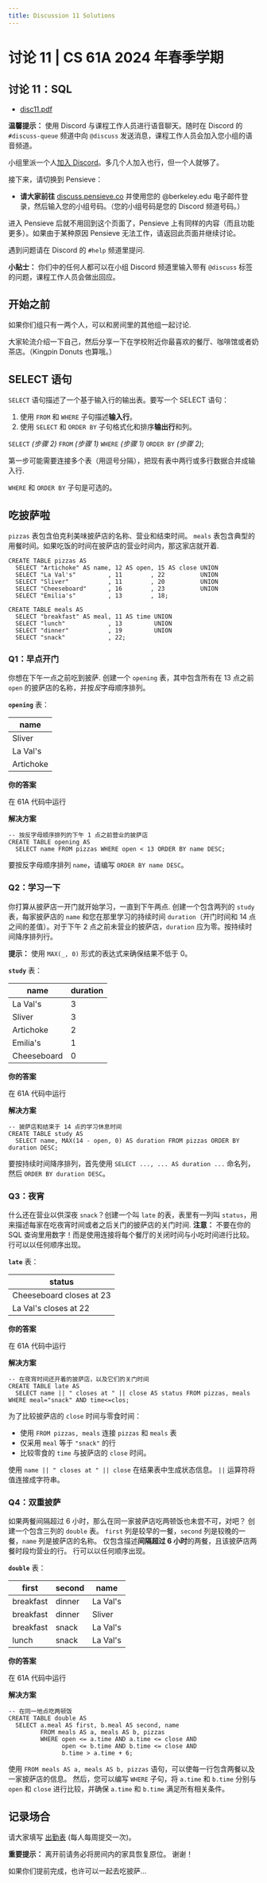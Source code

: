 ```yaml
---
title: Discussion 11 Solutions
---
```


# 讨论 11 | CS 61A 2024 年春季学期

## 讨论 11：SQL

-   [disc11.pdf](/resource/cs61a/disc11.pdf)

**温馨提示：** 使用 Discord 与课程工作人员进行语音聊天。随时在 Discord 的 `#discuss-queue` 频道中向 `@discuss` 发送消息，课程工作人员会加入您小组的语音频道。

小组里派一个人[加入 Discord](https://cs61a.org/articles/discord)。多几个人加入也行，但一个人就够了。

接下来，请切换到 Pensieve：

-   **请大家前往** [discuss.pensieve.co](http://discuss.pensieve.co/) 并使用您的 @berkeley.edu 电子邮件登录，然后输入您的小组号码。（您的小组号码是您的 Discord 频道号码。）

进入 Pensieve 后就不用回到这个页面了，Pensieve 上有同样的内容（而且功能更多）。如果由于某种原因 Pensieve 无法工作，请返回此页面并继续讨论。

遇到问题请在 Discord 的 `#help` 频道里提问.

**小贴士：** 你们中的任何人都可以在小组 Discord 频道里输入带有 `@discuss` 标签的问题，课程工作人员会做出回应。

## 开始之前

如果你们组只有一两个人，可以和房间里的其他组一起讨论.

大家轮流介绍一下自己，然后分享一下在学校附近你最喜欢的餐厅、咖啡馆或者奶茶店。（Kingpin Donuts 也算哦。）

## SELECT 语句

`SELECT` 语句描述了一个基于输入行的输出表。要写一个 SELECT 语句：

1.  使用 `FROM` 和 `WHERE` 子句描述**输入行**。
2.  使用 `SELECT` 和 `ORDER BY` 子句格式化和排序**输出行**和列。

`SELECT` _(步骤 2)_ `FROM` _(步骤 1)_ `WHERE` _(步骤 1)_ `ORDER BY` _(步骤 2)_;

第一步可能需要连接多个表（用逗号分隔），把现有表中两行或多行数据合并成输入行.

`WHERE` 和 `ORDER BY` 子句是可选的。

## 吃披萨啦

`pizzas` 表包含伯克利美味披萨店的名称、营业和结束时间。 `meals` 表包含典型的用餐时间。如果吃饭的时间在披萨店的营业时间内，那这家店就开着.

```
CREATE TABLE pizzas AS
  SELECT "Artichoke" AS name, 12 AS open, 15 AS close UNION
  SELECT "La Val's"         , 11        , 22          UNION
  SELECT "Sliver"           , 11        , 20          UNION
  SELECT "Cheeseboard"      , 16        , 23          UNION
  SELECT "Emilia's"         , 13        , 18;

CREATE TABLE meals AS
  SELECT "breakfast" AS meal, 11 AS time UNION
  SELECT "lunch"            , 13         UNION
  SELECT "dinner"           , 19         UNION
  SELECT "snack"            , 22;
```

### Q1：早点开门

你想在下午一点之前吃到披萨. 创建一个 `opening` 表，其中包含所有在 13 点之前 `open` 的披萨店的名称，并按*反*字母顺序排列。

**`opening`** 表：

| name |
| --- |
| Sliver |
| La Val's |
| Artichoke |

**你的答案**

在 61A 代码中运行

**解决方案**

```
-- 按反字母顺序排列的下午 1 点之前营业的披萨店
CREATE TABLE opening AS
  SELECT name FROM pizzas WHERE open < 13 ORDER BY name DESC;

```

要按反字母顺序排列 `name`，请编写 `ORDER BY name DESC`。

### Q2：学习一下

你打算从披萨店一开门就开始学习，一直到下午两点. 创建一个包含两列的 `study` 表，每家披萨店的 `name` 和您在那里学习的持续时间 `duration`（开门时间和 14 点之间的差值）。对于下午 2 点之前未营业的披萨店，`duration` 应为零。按持续时间降序排列行。

**提示：** 使用 `MAX(_, 0)` 形式的表达式来确保结果不低于 0。

**`study`** 表：

| name | duration |
| --- | --- |
| La Val's | 3 |
| Sliver | 3 |
| Artichoke | 2 |
| Emilia's | 1 |
| Cheeseboard | 0 |

**你的答案**

在 61A 代码中运行

**解决方案**

```
-- 披萨店和结束于 14 点的学习休息时间
CREATE TABLE study AS
  SELECT name, MAX(14 - open, 0) AS duration FROM pizzas ORDER BY duration DESC;

```

要按持续时间降序排列，首先使用 `SELECT ..., ... AS duration ...` 命名列，然后 `ORDER BY duration DESC`。

### Q3：夜宵

什么还在营业以供深夜 `snack`？创建一个叫 `late` 的表，表里有一列叫 `status`，用来描述每家在吃夜宵时间或者之后关门的披萨店的关门时间. **注意：** 不要在你的 SQL 查询里用数字！而是使用连接将每个餐厅的关闭时间与小吃时间进行比较。行可以以任何顺序出现。

**`late`** 表：

| status |
| --- |
| Cheeseboard closes at 23 |
| La Val's closes at 22 |

**你的答案**

在 61A 代码中运行

**解决方案**

```
-- 在夜宵时间还开着的披萨店，以及它们的关门时间
CREATE TABLE late AS
  SELECT name || " closes at " || close AS status FROM pizzas, meals WHERE meal="snack" AND time<=clos;

```
为了比较披萨店的 `close` 时间与零食时间：

-   使用 `FROM pizzas, meals` 连接 `pizzas` 和 `meals` 表
-   仅采用 `meal` 等于 `"snack"` 的行
-   比较零食的 `time` 与披萨店的 `close` 时间。

使用 `name || " closes at " || close` 在结果表中生成状态信息。 `||` 运算符将值连接成字符串。

### Q4：双重披萨

如果两餐间隔超过 6 小时，那么在同一家披萨店吃两顿饭也未尝不可，对吧？ 创建一个包含三列的 `double` 表。 `first` 列是较早的一餐，`second` 列是较晚的一餐，`name` 列是披萨店的名称。 仅包含描述**间隔超过 6 小时**的两餐，且该披萨店两餐时段均营业的行。 行可以以任何顺序出现。

**`double`** 表：

| first     | second    | name      |
| --------- | --------- | --------- |
| breakfast | dinner    | La Val's  |
| breakfast | dinner    | Sliver    |
| breakfast | snack     | La Val's  |
| lunch     | snack     | La Val's  |

**你的答案**

在 61A 代码中运行

**解决方案**

```
-- 在同一地点吃两顿饭
CREATE TABLE double AS
  SELECT a.meal AS first, b.meal AS second, name
         FROM meals AS a, meals AS b, pizzas
         WHERE open <= a.time AND a.time <= close AND
               open <= b.time AND b.time <= close AND
               b.time > a.time + 6;

```

使用 `FROM meals AS a, meals AS b, pizzas` 语句，可以使每一行包含两餐以及一家披萨店的信息。 然后，您可以编写 `WHERE` 子句，将 `a.time` 和 `b.time` 分别与 `open` 和 `close` 进行比较，并确保 `a.time` 和 `b.time` 满足所有相关条件。

## 记录场合

请大家填写 [出勤表](https://docs.google.com/forms/d/e/1FAIpQLSeqlK8l6WkScGr-RHR-kM4p5bnR9cllYrG95fDqPJspSlll7A/viewform) (每人每周提交一次)。

**重要提示：** 离开前请务必将房间内的家具恢复原位。 谢谢！

如果你们提前完成，也许可以一起去吃披萨...
